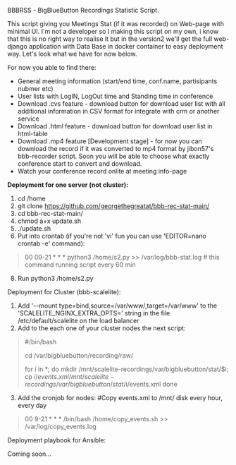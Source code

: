 BBBRSS - BigBlueButton Recordings Statistic Script.

This script giving you Meetings Stat (if it was recorded) on Web-page with minimal UI. 
I'm not a developer so I making this script on my own, i know that this is no right way to realise it but in the version2 we'll get the full web-django application with Data Base in docker container to easy deployment way. Let's look what we have for now below.

For now you able to find there:
- General meeting information (start/end time, conf.name, partisipants nubmer etc)
- User lists with LogIN, LogOut time and Standing time in conference
- Download .cvs feature - download button for download user list with all additional information in CSV format for integrate with crm or another service
- Download .html feature - download button for download user list in html-table
- Download .mp4 feature [Development stage] - for now you can download the record if it was converted to mp4 format by jibon57's bbb-recorder script. Soon you will be able to choose what exactly conference start to convert and download.
- Watch your conference record onlite at meeting info-page


**Deployment for one server (not cluster):**

1. cd /home
2. git clone https://github.com/georgethegreatat/bbb-rec-stat-main/
3. cd bbb-rec-stat-main/
5. chmod a+x update.sh
6. ./update.sh
7. Put into crontab (if you're not 'vi' fun you can use 'EDITOR=nano crontab -e' command):
> 00 09-21 * * * python3 /home/s2.py >> /var/log/bbb-stat.log # this command running script every 60 min
8. Run python3 /home/s2.py

Deployment for Cluster (bbb-scalelite):

1. Add '--mount type=bind,source=/var/www/,target=/var/www' to the 'SCALELITE_NGINX_EXTRA_OPTS=' string in the file /etc/default/scalelite on the load balancer
2. Add to the each one of your cluster nodes the next script:
> #/bin/bash
> 
> cd /var/bigbluebutton/recording/raw/
> 
> for i in *;
> do
>     mkdir /mnt/scalelite-recordings/var/bigbluebutton/stat/$i;
>     cp $i/events.xml /mnt/scalelite-recordings/var/bigbluebutton/stat/$i/events.xml
> done

3. Add the cronjob for nodes:
#Copy events.xml to /mnt/ disk every hour, every day
> 00 9-21 * * * /bin/bash /home/copy_events.sh >> /var/log/copy_events.log

Deployment playbook for Ansible:

Coming soon...


